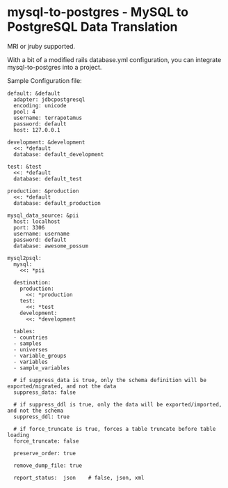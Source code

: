 # mysql-to-postgres - MySQL to PostgreSQL Data Translation

MRI or jruby supported.

With a bit of a modified rails database.yml configuration, you can integrate mysql-to-postgres into a project.

Sample Configuration file:

    default: &default
      adapter: jdbcpostgresql
      encoding: unicode
      pool: 4
      username: terrapotamus
      password: default
      host: 127.0.0.1
  
    development: &development
      <<: *default
      database: default_development

    test: &test
      <<: *default
      database: default_test

    production: &production
      <<: *default
      database: default_production

    mysql_data_source: &pii
      host: localhost
      port: 3306
      username: username
      password: default
      database: awesome_possum

    mysql2psql:
      mysql:
        <<: *pii
    
      destination:
        production:
          <<: *production
        test: 
          <<: *test
        development:
          <<: *development
      
      tables:
      - countries
      - samples
      - universes
      - variable_groups
      - variables
      - sample_variables

      # if suppress_data is true, only the schema definition will be exported/migrated, and not the data
      suppress_data: false

      # if suppress_ddl is true, only the data will be exported/imported, and not the schema
      suppress_ddl: true

      # if force_truncate is true, forces a table truncate before table loading
      force_truncate: false

      preserve_order: true

      remove_dump_file: true
  
      report_status:  json    # false, json, xml

